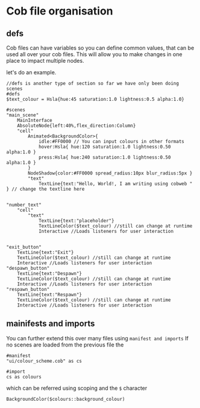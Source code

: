 # Cob file organisation

## defs

Cob files can have variables so you can define common values, that can be used all over your cob files.
This will allow you to make changes in one place to impact multiple nodes.

let's do an example.

```
//defs is another type of section so far we have only been doing scenes
#defs
$text_colour = Hsla{hue:45 saturation:1.0 lightness:0.5 alpha:1.0}

#scenes
"main_scene"
    MainInterface
    AbsoluteNode{left:40%,flex_direction:Column}
    "cell"
        Animated<BackgroundColor>{
            idle:#FF0000 // You can input colours in other formats
            hover:Hsla{ hue:120 saturation:1.0 lightness:0.50 alpha:1.0 }
            press:Hsla{ hue:240 saturation:1.0 lightness:0.50 alpha:1.0 }
        }
        NodeShadow{color:#FF0000 spread_radius:10px blur_radius:5px }
        "text"
            TextLine{text:"Hello, World!, I am writing using cobweb "  } // change the textline here


"number_text"
    "cell"
        "text"
            TextLine{text:"placeholder"}
            TextLineColor($text_colour) //still can change at runtime
            Interactive //Loads listeners for user interaction


"exit_button"
    TextLine{text:"Exit"}
    TextLineColor($text_colour) //still can change at runtime
    Interactive //Loads listeners for user interaction
"despawn_button"
    TextLine{text:"Despawn"}
    TextLineColor($text_colour) //still can change at runtime
    Interactive //Loads listeners for user interaction
"respawn_button"
    TextLine{text:"Respawn"}
    TextLineColor($text_colour) //still can change at runtime
    Interactive //Loads listeners for user interaction
```

## mainifests and imports

You can further extend this over many files using `manifest and imports`
If no scenes are loaded from the previous file the

```
#manifest
"ui/colour_scheme.cob" as cs

#import
cs as colours
```

which can be referred using scoping and the `$` character

```
BackgroundColor($colours::background_colour)
```


